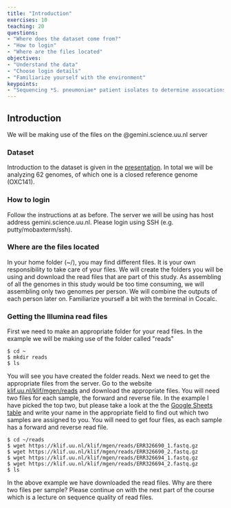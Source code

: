 ```yaml
---
title: "Introduction"
exercises: 10
teaching: 20
questions:
- "Where does the dataset come from?"
- "How to login"
- "Where are the files located"
objectives:
- "Understand the data"
- "Choose login details"
- "Familiarize yourself with the environment"
keypoints:
- "Sequencing *S. pneumoniae* patient isolates to determine assocations of bacterial genes with disease severity"
---
```


## Introduction

We will be making use of the files on the @gemini.science.uu.nl server

### Dataset

Introduction to the dataset is given in the [presentation](https://klif.uu.nl/klif/mgen/reads/intro.pdf). In total we will be analyzing 62 genomes, of which one is a closed reference genome (OXC141).

### How to login

Follow the instructions at as before. 
The server we will be using has host address gemini.science.uu.nl. Please login using SSH (e.g. putty/mobaxterm/ssh). 

### Where are the files located

In your home folder (~/), you may find different files. It is your own responsibility to take care of your files. We will create the folders you will be using and download the read files that are part of this study. As assembling of all the genomes in this study would be too time consuming, we will assembling only two genomes per person. We will combine the outputs of each person later on. Familiarize yourself a bit with the terminal in Cocalc.
  
### Getting the Illumina read files

First we need to make an appropriate folder for your read files. In the example we will be making use of the folder called "reads"

~~~
$ cd ~
$ mkdir reads
$ ls
~~~

You will see you have created the folder reads. Next we need to get the appropriate files from the server. Go to the website [klif.uu.nl/klif/mgen/reads](https://klif.uu.nl/klif/mgen/reads/) and download the appropriate files. You will need two files for each sample, the forward and reverse file. In the example I have picked the top two, but please take a look at the  the [Google Sheets table](https://docs.google.com/spreadsheets/d/1b8BPKcSUuW2YzgHdMaJN3MEbdgroRJa1dWnf5gkHr9M/edit#gid=0) and write your name in the appropriate field to find out which two samples are assigned to you. You will need to get four files, as each sample has a forward and reverse read file.

~~~
$ cd ~/reads
$ wget https://klif.uu.nl/klif/mgen/reads/ERR326690_1.fastq.gz
$ wget https://klif.uu.nl/klif/mgen/reads/ERR326690_2.fastq.gz
$ wget https://klif.uu.nl/klif/mgen/reads/ERR326694_1.fastq.gz
$ wget https://klif.uu.nl/klif/mgen/reads/ERR326694_2.fastq.gz
$ ls
~~~

In the above example we have downloaded the read files. Why are there two files per sample? Please continue on with the next part of the course which is a lecture on sequence quality of read files. 
